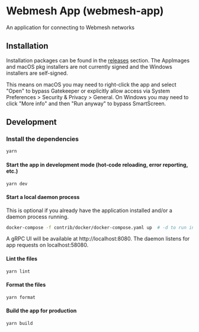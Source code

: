 # Webmesh App (webmesh-app)

An application for connecting to Webmesh networks

## Installation

Installation packages can be found in the [releases](https://github.com/webmeshproj/webmesh-app/releases) section.
The AppImages and macOS pkg installers are not currently signed and the Windows installers are self-signed.

This means on macOS you may need to right-click the app and select "Open" to bypass Gatekeeper or explicitly allow access via System Preferences > Security & Privacy > General.
On Windows you may need to click "More info" and then "Run anyway" to bypass SmartScreen.

## Development

### Install the dependencies

```bash
yarn
```

#### Start the app in development mode (hot-code reloading, error reporting, etc.)

```bash
yarn dev
```

#### Start a local daemon process

This is optional if you already have the application installed and/or a daemon process running.

```bash
docker-compose -f contrib/docker/docker-compose.yaml up  # -d to run in background
```

A gRPC UI will be available at http://localhost:8080.
The daemon listens for app requests on localhost:58080.

#### Lint the files

```bash
yarn lint
```

#### Format the files

```bash
yarn format
```

#### Build the app for production

```bash
yarn build
```

